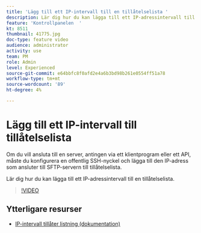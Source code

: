 ```yaml
---
title: 'Lägg till ett IP-intervall till en tillåtelselista '
description: Lär dig hur du kan lägga till ett IP-adressintervall till en tillåtelselista.
feature: 'Kontrollpanelen  '
kt: 8511
thumbnail: 41775.jpg
doc-type: feature video
audience: administrator
activity: use
team: PM
role: Admin
level: Experienced
source-git-commit: e64bbfc8f0afd2e4a6b3bd98b261e0554ff51a78
workflow-type: tm+mt
source-wordcount: '89'
ht-degree: 4%

---
```


# Lägg till ett IP-intervall till tillåtelselista

Om du vill ansluta till en server, antingen via ett klientprogram eller ett API, måste du konfigurera en offentlig SSH-nyckel och lägga till den IP-adress som ansluter till SFTP-servern till tillåtelselista.

Lär dig hur du kan lägga till ett IP-adressintervall till en tillåtelselista.

>[!VIDEO](https://video.tv.adobe.com/v/41775?quality=12)

## Ytterligare resurser

* [IP-intervall tillåter listning (dokumentation)](https://experienceleague.adobe.com/docs/control-panel/using/sftp-management/ip-range-allow-listing.html)
